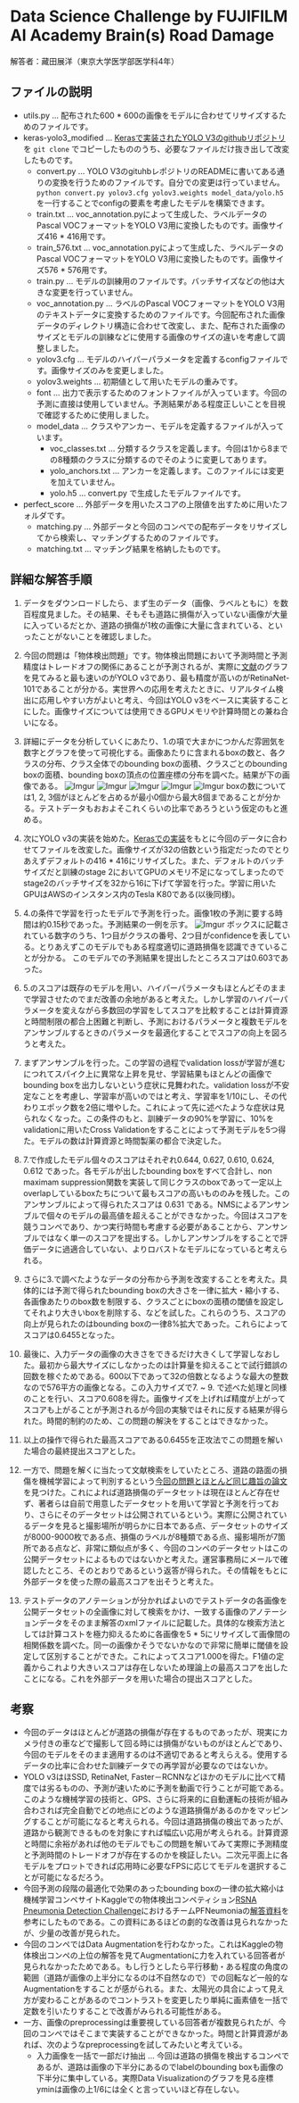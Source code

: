 # Data Science Challenge by FUJIFILM AI Academy Brain(s) Road Damage

解答者：藏田展洋（東京大学医学部医学科4年）

## ファイルの説明
- utils.py ... 配布された600 * 600の画像をモデルに合わせてリサイズするためのファイルです。
- keras-yolo3_modified ... [Kerasで実装されたYOLO V3のgithubリポジトリ](https://github.com/qqwweee/keras-yolo3)を `git clone` でコピーしたもののうち、必要なファイルだけ抜き出して改変したものです。
  - convert.py ... YOLO V3のgituhbレポジトリのREADMEに書いてある通りの変換を行うためのファイルです。自分での変更は行っていません。 `python convert.py yolov3.cfg yolov3.weights model_data/yolo.h5` を一行することでconfigの要素を考慮したモデルを構築できます。
  - train.txt ... voc_annotation.pyによって生成した、ラベルデータのPascal VOCフォーマットをYOLO V3用に変換したものです。画像サイズ416 * 416用です。
  - train_576.txt ... voc_annotation.pyによって生成した、ラベルデータのPascal VOCフォーマットをYOLO V3用に変換したものです。画像サイズ576 * 576用です。
  - train.py ... モデルの訓練用のファイルです。バッチサイズなどの他は大きな変更を行っていません。
  - voc_annotation.py ... ラベルのPascal VOCフォーマットをYOLO V3用のテキストデータに変換するためのファイルです。今回配布された画像データのディレクトリ構造に合わせて改変し、また、配布された画像のサイズとモデルの訓練などに使用する画像のサイズの違いを考慮して調整しました。
  - yolov3.cfg ... モデルのハイパーパラメータを定義するconfigファイルです。画像サイズのみを変更しました。
  - yolov3.weights ... 初期値として用いたモデルの重みです。
  - font ... 出力で表示するためのフォントファイルが入っています。今回の予測に直接は使用していません。予測結果がある程度正しいことを目視で確認するために使用しました。
  - model_data ... クラスやアンカー、モデルを定義するファイルが入っています。
    - voc_classes.txt ... 分類するクラスを定義します。今回は1から8までの8種類のクラスに分類するのでそのように変更してあります。
    - yolo_anchors.txt ... アンカーを定義します。このファイルには変更を加えていません。
    - yolo.h5 ... convert.py で生成したモデルファイルです。
- perfect_score ... 外部データを用いたスコアの上限値を出すために用いたフォルダです。
    - matching.py ... 外部データと今回のコンペでの配布データをリサイズしてから検索し、マッチングするためのファイルです。
    - matching.txt ... マッチング結果を格納したものです。

## 詳細な解答手順

1. データをダウンロードしたら、まず生のデータ（画像、ラベルともに）を数百程度見ました。その結果、そもそも道路に損傷が入っていない画像が大量に入っているだとか、道路の損傷が1枚の画像に大量に含まれている、といったことがないことを確認しました。

2. 今回の問題は「物体検出問題」です。物体検出問題において予測時間と予測精度はトレードオフの関係にあることが予測されるが、実際に[文献](https://pjreddie.com/media/files/papers/YOLOv3.pdf)のグラフを見てみると最も速いのがYOLO v3であり、最も精度が高いのがRetinaNet-101であることが分かる。実世界への応用を考えたときに、リアルタイム検出に応用しやすい方がよいと考え、今回はYOLO v3をベースに実装することにした。画像サイズについては使用できるGPUメモリや計算時間との兼ね合いになる。

3. 詳細にデータを分析していくにあたり、1.の項で大まかにつかんだ雰囲気を数字とグラフを使って可視化する。画像あたりに含まれるboxの数と、各クラスの分布、クラス全体でのbounding boxの面積、クラスごとのbounding boxの面積、bounding boxの頂点の位置座標の分布を調べた。結果が下の画像である。
![Imgur](https://i.imgur.com/U3Gf7f7.png)
![Imgur](https://i.imgur.com/HGP7TKK.png)
![Imgur](https://i.imgur.com/BfwEVL3.png)
![Imgur](https://i.imgur.com/YI5lBt8.png)
![Imgur](https://i.imgur.com/8YzQeid.png)
boxの数については1, 2, 3個がほとんどを占めるが最小0個から最大8個まであることが分かる。テストデータもおおよそこれくらいの比率であろうという仮定のもと進める。

4. 次にYOLO v3の実装を始めた。[Kerasでの実装](https://github.com/qqwweee/keras-yolo3)をもとに今回のデータに合わせてファイルを改変した。画像サイズが32の倍数という指定だったのでとりあえずデフォルトの416 * 416にリサイズした。また、デフォルトのバッチサイズだと訓練のstage 2においてGPUのメモリ不足になってしまったのでstage2のバッチサイズを32から16に下げて学習を行った。学習に用いたGPUはAWSのインスタンス内のTesla K80である(以後同様)。

5. 4.の条件で学習を行ったモデルで予測を行った。画像1枚の予測に要する時間は約0.15秒であった。予測結果の一例を示す。
![Imgur](https://i.imgur.com/VlEVwwB.jpg)
ボックスに記載されている数字のうち、1つ目がクラスの番号、2つ目がconfidenceを表している。とりあえずこのモデルでもある程度適切に道路損傷を認識できていることが分かる。
このモデルでの予測結果を提出したところスコアは0.603であった。

6. 5.のスコアは既存のモデルを用い、ハイパーパラメータもほとんどそのままで学習させたのでまだ改善の余地があると考えた。しかし学習のハイパーパラメータを変えながら多数回の学習をしてスコアを比較することは計算資源と時間制限の都合上困難と判断し、予測におけるパラメータと複数モデルをアンサンブルするときのパラメータを最適化することでスコアの向上を図ろうと考えた。

7. まずアンサンブルを行った。この学習の過程でvalidation lossが学習が進むにつれてスパイク上に異常な上昇を見せ、学習結果もほとんどの画像でbounding boxを出力しないという症状に見舞われた。validation lossが不安定なことを考慮し、学習率が高いのではと考え、学習率を1/10にし、その代わりエポック数を2倍に増やした。これによって先に述べたような症状は見られなくなった。この条件のもと、訓練データの90%を学習に、10%をvalidationに用いたCross Validationをすることによって予測モデルを5つ得た。モデルの数は計算資源と時間製薬の都合で決定した。

8. 7.で作成したモデル個々のスコアはそれぞれ0.644, 0.627, 0.610, 0.624, 0.612 であった。各モデルが出したbounding boxをすべて合計し、non maximam suppression関数を実装して同じクラスのboxであって一定以上overlapしているboxたちについて最もスコアの高いもののみを残した。このアンサンブルによって得られたスコアは 0.631 である。NMSによるアンサンブルで個々のモデルの最高値を超えることができなかった。今回はスコアを競うコンペであり、かつ実行時間も考慮する必要があることから、アンサンブルではなく単一のスコアを提出する。しかしアンサンブルをすることで評価データに過適合していない、よりロバストなモデルになっていると考えられる。

9. さらに3.で調べたようなデータの分布から予測を改変することを考えた。具体的には予測で得られたbounding boxの大きさを一律に拡大・縮小する、各画像あたりのbox数を制限する、クラスごとにboxの面積の閾値を設定してそれより大きいboxを削除する、などを試した。これらのうち、スコアの向上が見られたのはbounding boxの一律8%拡大であった。これらによってスコアは0.6455となった。

10. 最後に、入力データの画像の大きさをできるだけ大きくして学習しなおした。最初から最大サイズにしなかったのは計算量を抑えることで試行錯誤の回数を稼ぐためである。600以下であって32の倍数となるような最大の整数なので576平方の画像となる。この入力サイズで7. ~ 9. で述べた処理と同様のことを行い、スコア0.608を得た。画像サイズを上げれば精度が上がってスコアも上がることが予測されるが今回の実験ではそれに反する結果が得られた。時間的制約のため、この問題の解決をすることはできなかった。

11. 以上の操作で得られた最高スコアである0.6455を正攻法でこの問題を解いた場合の最終提出スコアとした。

12. 一方で、問題を解くに当たって文献検索をしていたところ、道路の路面の損傷を機械学習によって判別するという[今回の問題とほとんど同じ趣旨の論文](https://arxiv.org/abs/1801.09454)を見つけた。これによれば道路損傷のデータセットは現在ほとんど存在せず、著者らは自前で用意したデータセットを用いて学習と予測を行っており、さらにそのデータセットは公開されているという。実際に公開されているデータを見ると撮影場所が明らかに日本である点、データセットのサイズが8000-9000枚である点、損傷のラベルが8種類である点、撮影場所が7箇所である点など、非常に類似点が多く、今回のコンペのデータセットはこの公開データセットによるものではないかと考えた。運営事務局にメールで確認したところ、そのとおりであるという返答が得られた。その情報をもとに外部データを使った際の最高スコアを出そうと考えた。

13. テストデータのアノテーションが分かればよいのでテストデータの各画像を公開データセットの全画像に対して検索をかけ、一致する画像のアノテーションデータをそのまま解答のxmlファイルに記載した。具体的な検索方法としては計算コストを極力抑えるために各画像を5 * 5にリサイズして画像間の相関係数を調べた。同一の画像かそうでないかなので非常に簡単に閾値を設定して区別することができた。これによってスコア1.000を得た。F1値の定義からこれより大きいスコアは存在しないため理論上の最高スコアを出したことになる。これを外部データを用いた場合の提出スコアとした。

## 考察
- 今回のデータはほとんどが道路の損傷が存在するものであったが、現実にカメラ付きの車などで撮影して回る時には損傷がないものがほとんどであり、今回のモデルをそのまま適用するのは不適切であると考えらえる。使用するデータの比率に合わせた訓練データでの再学習が必要なのではないか。
- YOLO v3はほSSD, RetinaNet, Faster－RCNNなどほかのモデルに比べて精度では劣るものの、予測が速いために予測を動画で行うことが可能である。このような機械学習の技術と、GPS、さらに将来的に自動運転の技術が組み合わされば完全自動でどの地点にどのような道路損傷があるのかをマッピングすることが可能になると考えられる。今回は道路損傷の検出であったが、道路から観測できるものを対象にすれば幅広い応用が考えられる。計算資源と時間に余裕があれば他のモデルでもこの問題を解いてみて実際に予測精度と予測時間のトレードオフが存在するのかを検証したい。二次元平面上に各モデルをプロットできれば応用時に必要なFPSに応じてモデルを選択することが可能になるだろう。
- 今回予測の段階の最適化で効果のあったbounding boxの一律の拡大縮小は機械学習コンペサイトKaggleでの物体検出コンペティション[RSNA Pneumonia Detection Challenge](https://www.kaggle.com/c/rsna-pneumonia-detection-challenge)におけるチームPFNeumoniaの[解答資料](https://www.slideshare.net/pfi/rsna-th-place-solution-pfneumonia)を参考にしたものである。この資料にあるほどの劇的な改善は見られなかったが、少量の改善が見られた。
- 今回のコンペではData Augmentationを行わなかった。これはKaggleの物体検出コンペの上位の解答を見てAugmentationに力を入れている回答者が見られなかったためである。もし行うとしたら平行移動・ある程度の角度の範囲（道路が画像の上半分になるのは不自然なので）での回転など一般的なAugmentationをすることが感がられる。また、太陽光の具合によって見え方が変わることがあるのでコントラストを変更したり単純に画素値を一括で定数を引いたりすることで改善がみられる可能性がある。
- 一方、画像のpreprocessingは重要視している回答者が複数見られたが、今回のコンペではそこまで実装することができなかった。時間と計算資源があれば、次のようなpreprocessingを試してみたいと考えている。
    - 入力画像を一括で一部だけ抽出 ... 今回は道路の損傷を検出するコンペであるが、道路は画像の下半分にあるのでlabelのbounding boxも画像の下半分に集中している。実際Data Visualizationのグラフを見る座標yminは画像の上1/6には全くと言っていいほど存在しない。